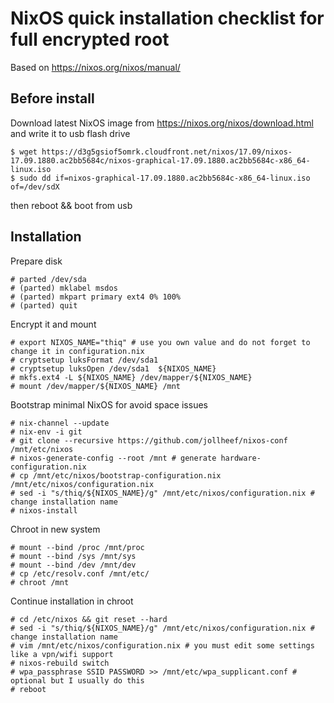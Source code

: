 # NixOS quick installation checklist for full encrypted root

Based on https://nixos.org/nixos/manual/

## Before install

Download latest NixOS image from https://nixos.org/nixos/download.html and write it to usb flash drive

    $ wget https://d3g5gsiof5omrk.cloudfront.net/nixos/17.09/nixos-17.09.1880.ac2bb5684c/nixos-graphical-17.09.1880.ac2bb5684c-x86_64-linux.iso
    $ sudo dd if=nixos-graphical-17.09.1880.ac2bb5684c-x86_64-linux.iso of=/dev/sdX

then reboot && boot from usb

## Installation

Prepare disk

    # parted /dev/sda
    # (parted) mklabel msdos
    # (parted) mkpart primary ext4 0% 100%
    # (parted) quit

Encrypt it and mount

    # export NIXOS_NAME="thiq" # use you own value and do not forget to change it in configuration.nix
    # cryptsetup luksFormat /dev/sda1
    # cryptsetup luksOpen /dev/sda1  ${NIXOS_NAME}
    # mkfs.ext4 -L ${NIXOS_NAME} /dev/mapper/${NIXOS_NAME}
    # mount /dev/mapper/${NIXOS_NAME} /mnt

Bootstrap minimal NixOS for avoid space issues

    # nix-channel --update
    # nix-env -i git
    # git clone --recursive https://github.com/jollheef/nixos-conf /mnt/etc/nixos
    # nixos-generate-config --root /mnt # generate hardware-configuration.nix
    # cp /mnt/etc/nixos/bootstrap-configuration.nix /mnt/etc/nixos/configuration.nix
    # sed -i "s/thiq/${NIXOS_NAME}/g" /mnt/etc/nixos/configuration.nix # change installation name
    # nixos-install

Chroot in new system

    # mount --bind /proc /mnt/proc
    # mount --bind /sys /mnt/sys
    # mount --bind /dev /mnt/dev
    # cp /etc/resolv.conf /mnt/etc/
    # chroot /mnt

Continue installation in chroot

    # cd /etc/nixos && git reset --hard
    # sed -i "s/thiq/${NIXOS_NAME}/g" /mnt/etc/nixos/configuration.nix # change installation name
    # vim /mnt/etc/nixos/configuration.nix # you must edit some settings like a vpn/wifi support
    # nixos-rebuild switch
    # wpa_passphrase SSID PASSWORD >> /mnt/etc/wpa_supplicant.conf # optional but I usually do this
    # reboot
